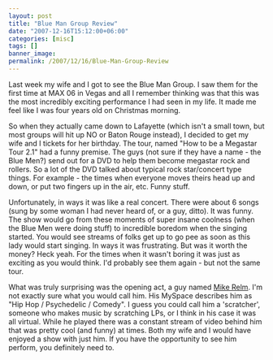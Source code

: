 ```yaml
---
layout: post
title: "Blue Man Group Review"
date: "2007-12-16T15:12:00+06:00"
categories: [misc]
tags: []
banner_image: 
permalink: /2007/12/16/Blue-Man-Group-Review
---
```


Last week my wife and I got to see the Blue Man Group. I saw them for the first time at MAX 06 in Vegas and all I remember thinking was that this was the most incredibly exciting performance I had seen in my life. It made me feel like I was four years old on Christmas morning. 

So when they actually came down to Lafayette (which isn't a small town, but most groups will hit up NO or Baton Rouge instead), I decided to get my wife and I tickets for her birthday. The tour, named "How to be a Megastar Tour 2.1" had a funny premise. The guys (not sure if they have a name - the Blue Men?) send out for a DVD to help them become megastar rock and rollers. So a lot of the DVD talked about typical rock star/concert type things. For example - the times when everyone moves theirs head up and down, or put two fingers up in the air, etc. Funny stuff. 

Unfortunately, in ways it was like a real concert. There were about 6 songs (sung by some woman I had never heard of, or a guy, ditto). It was funny. The show would go from these moments of super insane coolness (when the Blue Men were doing stuff) to incredible boredom when the singing started. You would see streams of folks get up to go pee as soon as this lady would start singing. In ways it was frustrating. But was it worth the money? Heck yeah. For the times when it wasn't boring it was just as exciting as you would think. 
I'd probably see them again - but not the same tour. 

What was truly surprising was the opening act, a guy named <a href="http://www.mikerelm.com/">Mike Relm</a>. I'm not exactly sure what you would call him. His MySpace describes him as "Hip Hop / Psychedelic / Comedy". I guess you could call him a 'scratcher', someone who makes music by scratching LPs, or I think in his case it was all virtual. While he played there was a constant stream of video behind him that was pretty cool (and funny) at times. Both my wife and I would have enjoyed a show with just him. If you have the opportunity to see him perform, you definitely need to.
